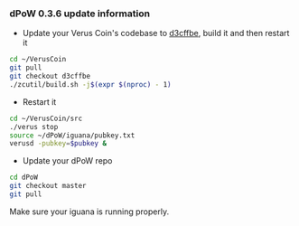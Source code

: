 ### dPoW 0.3.6 update information

- Update your Verus Coin's codebase to [d3cffbe](https://github.com/VerusCoin/VerusCoin/tree/d3cffbe4e088166f980afdcf14ed5fbed72b542b), build it and then restart it

```bash
cd ~/VerusCoin
git pull
git checkout d3cffbe
./zcutil/build.sh -j$(expr $(nproc) - 1)
```

- Restart it

```bash
cd ~/VerusCoin/src
./verus stop
source ~/dPoW/iguana/pubkey.txt
verusd -pubkey=$pubkey &
```

- Update your dPoW repo

```bash
cd dPoW
git checkout master
git pull
```

Make sure your iguana is running properly.
